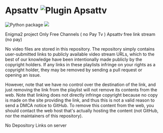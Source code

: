 #   Apsattv  ![Plugin Apsattv](https://github.com/Belfagor2005/RadioGit/blob/main/usr/lib/enigma2/python/Plugins/Extensions/Apsattv/plugin.png?raw=true)

![![Python package](https://github.com/Belfagor2005/Apsattv/actions/workflows/pylint.yml/badge.svg)](https://github.com/Belfagor2005/Apsattv/actions/workflows/pylint.yml) ![](https://komarev.com/ghpvc/?username=Belfagor2005)


Enigma2 project
Only Free Channels ( no Pay Tv ) 
Apsattv free link stream (no pay)

No video files are stored in this repository. The repository simply contains user-submitted links to publicly available video stream URLs, which to the best of our knowledge have been intentionally made publicly by the copyright holders. If any links in these playlists infringe on your rights as a copyright holder, they may be removed by sending a pull request or opening an issue.

However, note that we have no control over the destination of the link, and just removing the link from the playlist will not remove its contents from the web. Note that linking does not directly infringe copyright because no copy is made on the site providing the link, and thus this is not a valid reason to send a DMCA notice to GitHub. To remove this content from the web, you should contact the web host that's actually hosting the content (not GitHub, nor the maintainers of this repository).

No Depository Links on server
